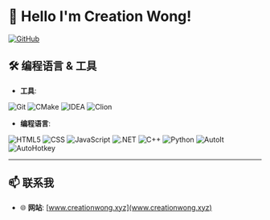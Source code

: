 # 👋 Hello I'm Creation Wong!

[![GitHub](https://img.shields.io/badge/dynamic/json?url=https%3A%2F%2Fapi.swo.moe%2Fstats%2Fgithub%2Fcreationwong&query=count&color=181717&label=GitHub&labelColor=282c34&logo=github&suffix=+follows&cacheSeconds=3600)](https://github.com/creationwong)

## 🛠️ **编程语言 & 工具**
- **工具**:  

![Git](https://img.shields.io/badge/Git-F05032?style=for-the-badge&logo=git&logoColor=white)
![CMake](https://img.shields.io/badge/CMake-064F8C?style=for-the-badge&logo=cmake&logoColor=white)
![IDEA](https://img.shields.io/badge/IDEA-000000?style=for-the-badge&logo=intellijidea&logoColor=white)
![Clion](https://img.shields.io/badge/Clion-00D980?style=for-the-badge&logo=clion&logoColor=white)

- **编程语言**:  

![HTML5](https://img.shields.io/badge/HTML5-E34F26?style=for-the-badge&logo=html5&logoColor=white)
![CSS](https://img.shields.io/badge/CSS-1572B6?style=for-the-badge&logo=css3&logoColor=white)
![JavaScript](https://img.shields.io/badge/JavaScript-F7DF1E?style=for-the-badge&logo=javascript&logoColor=black)
![.NET](https://img.shields.io/badge/.NET-512BD4?style=for-the-badge&logo=dotnet&logoColor=white)
![C++](https://img.shields.io/badge/C++-00599C?style=for-the-badge&logo=cplusplus&logoColor=white)
![Python](https://img.shields.io/badge/Python-3776AB?style=for-the-badge&logo=python&logoColor=white)
![AutoIt](https://img.shields.io/badge/AutoIt-1C355E?style=for-the-badge&logo=autoit&logoColor=white)
![AutoHotkey](https://img.shields.io/badge/AutoHotkey-334455?style=for-the-badge&logo=autohotkey&logoColor=white)

---

## 📫 **联系我**

- 🌐 **网站**: [www.creationwong.xyz](www.creationwong.xyz)  
